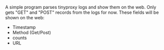 A simple program parses tinyproxy logs and show them on the web.
Only gets "GET" and "POST" records from the logs for now.
These fields will be shown on the web:
- Timestamp
- Method (Get/Post)
- counts
- URL
